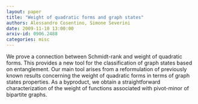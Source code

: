 ```yaml
---
layout: paper
title: "Weight of quadratic forms and graph states"
authors: Alessandro Cosentino, Simone Severini
date: 2009-11-10 13:00:00
arxiv-id: 0906.2488
categories: misc
---
```


We prove a connection between Schmidt-rank and weight of quadratic forms. This provides a new tool for the classification of graph states based on entanglement. Our main tool arises from a reformulation of previously known results concerning the weight of quadratic forms in terms of graph states properties. As a byproduct, we obtain a straightforward characterization of the weight of functions associated with pivot-minor of bipartite graphs.